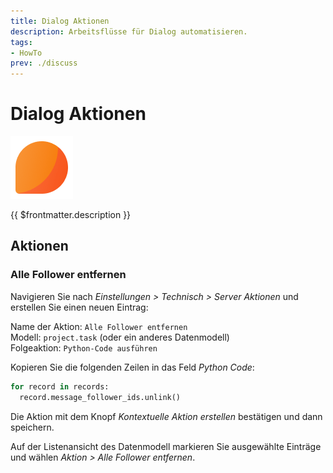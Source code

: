 ```yaml
---
title: Dialog Aktionen
description: Arbeitsflüsse für Dialog automatisieren.
tags:
- HowTo
prev: ./discuss
---
```

# Dialog Aktionen
![icons_odoo_mail](attachments/icons_odoo_mail.png)

{{ $frontmatter.description }}

## Aktionen

### Alle Follower entfernen

Navigieren Sie nach *Einstellungen > Technisch > Server Aktionen* und erstellen Sie einen neuen Eintrag:

Name der Aktion: `Alle Follower entfernen`\
Modell: `project.task` (oder ein anderes Datenmodell)\
Folgeaktion: `Python-Code ausführen`

Kopieren Sie die folgenden Zeilen in das Feld *Python Code*:

```python
for record in records:  
  record.message_follower_ids.unlink()
```

Die Aktion mit dem Knopf *Kontextuelle Aktion erstellen* bestätigen und dann speichern.

Auf der Listenansicht des Datenmodell markieren Sie ausgewählte Einträge und wählen *Aktion > Alle Follower entfernen*.
